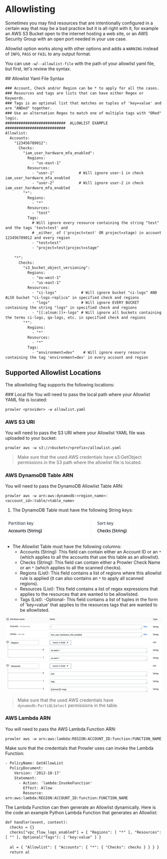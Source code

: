 # Allowlisting
Sometimes you may find resources that are intentionally configured in a certain way that may be a bad practice but it is all right with it, for example an AWS S3 Bucket open to the internet hosting a web site, or an AWS Security Group with an open port needed in your use case.

Allowlist option works along with other options and adds a `WARNING` instead of `INFO`, `PASS` or `FAIL` to any output format.

You can use `-w`/`--allowlist-file` with the path of your allowlist yaml file, but first, let's review the syntax.

## Allowlist Yaml File Syntax

    ### Account, Check and/or Region can be * to apply for all the cases.
    ### Resources and tags are lists that can have either Regex or Keywords.
    ### Tags is an optional list that matches on tuples of 'key=value' and are "ANDed" together.
    ### Use an alternation Regex to match one of multiple tags with "ORed" logic.
    ###########################  ALLOWLIST EXAMPLE  ###########################
    Allowlist:
      Accounts:
        "123456789012":
          Checks:
            "iam_user_hardware_mfa_enabled":
              Regions:
                - "us-east-1"
              Resources:
                - "user-1"           # Will ignore user-1 in check iam_user_hardware_mfa_enabled
                - "user-2"           # Will ignore user-2 in check iam_user_hardware_mfa_enabled
            "*":
              Regions:
                - "*"
              Resources:
                - "test"
              Tags:
                # Will ignore every resource containing the string "test" and the tags 'test=test' and
                # _either_ of ('project=test' OR project=stage) in account 123456789012 and every region
                - "test=test"
                - "project=test|project=stage"

        "*":
          Checks:
            "s3_bucket_object_versioning":
              Regions:
                - "eu-west-1"
                - "us-east-1"
              Resources:
                - "ci-logs"           # Will ignore bucket "ci-logs" AND ALSO bucket "ci-logs-replica" in specified check and regions
                - "logs"              # Will ignore EVERY BUCKET containing the string "logs" in specified check and regions
                - "[[:alnum:]]+-logs" # Will ignore all buckets containing the terms ci-logs, qa-logs, etc. in specified check and regions
            "*":
              Regions:
                - "*"
              Resources:
                - "*"
              Tags:
                - "environment=dev"    # Will ignore every resource containing the tag 'environment=dev' in every account and region


## Supported Allowlist Locations

The allowlisting flag supports the following locations:

### Local file
You will need to pass the local path where your Allowlist YAML file is located:
```
prowler <provider> -w allowlist.yaml
```
### AWS S3 URI
You will need to pass the S3 URI where your Allowlist YAML file was uploaded to your bucket:
```
prowler aws -w s3://<bucket>/<prefix>/allowlist.yaml
```
> Make sure that the used AWS credentials have s3:GetObject permissions in the S3 path where the allowlist file is located.

### AWS DynamoDB Table ARN

You will need to pass the DynamoDB Allowlist Table ARN:

```
prowler aws -w arn:aws:dynamodb:<region_name>:<account_id>:table/<table_name>
```

1. The DynamoDB Table must have the following String keys:
<img src="../img/allowlist-keys.png"/>

- The Allowlist Table must have the following columns:
    - Accounts (String): This field can contain either an Account ID or an `*` (which applies to all the accounts that use this table as an allowlist).
    - Checks (String): This field can contain either a Prowler Check Name or an `*` (which applies to all the scanned checks).
    - Regions (List): This field contains a list of regions where this allowlist rule is applied (it can also contains an `*` to apply all scanned regions).
    - Resources (List): This field contains a list of regex expressions that applies to the resources that are wanted to be allowlisted.
    - Tags (List): -Optional- This field contains a list of tuples in the form of 'key=value' that applies to the resources tags that are wanted to be allowlisted.

<img src="../img/allowlist-row.png"/>

> Make sure that the used AWS credentials have `dynamodb:PartiQLSelect` permissions in the table.

### AWS Lambda ARN

You will need to pass the AWS Lambda Function ARN:

```
prowler aws -w arn:aws:lambda:REGION:ACCOUNT_ID:function:FUNCTION_NAME
```

Make sure that the credentials that Prowler uses can invoke the Lambda Function:

```
- PolicyName: GetAllowList
  PolicyDocument:
    Version: '2012-10-17'
    Statement:
      - Action: 'lambda:InvokeFunction'
        Effect: Allow
        Resource: arn:aws:lambda:REGION:ACCOUNT_ID:function:FUNCTION_NAME
```

The Lambda Function can then generate an Allowlist dynamically. Here is the code an example Python Lambda Function that
generates an Allowlist:

```
def handler(event, context):
  checks = {}
  checks["vpc_flow_logs_enabled"] = { "Regions": [ "*" ], "Resources": [ "" ], Optional("Tags"): [ "key:value" ] }

  al = { "Allowlist": { "Accounts": { "*": { "Checks": checks } } } }
  return al
```
